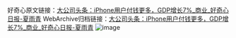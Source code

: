 好奇心原文链接：[大公司头条：iPhone用户付钱更多，GDP增长7%_商业_好奇心日报-夏雨青](https://www.qdaily.com/articles/8555.html)
WebArchive归档链接：[大公司头条：iPhone用户付钱更多，GDP增长7%_商业_好奇心日报-夏雨青](http://web.archive.org/web/20190623153059/https://www.qdaily.com/articles/8555.html)
![image](http://ww3.sinaimg.cn/large/007d5XDply1g3vdglqg9kj30u045xqv5)